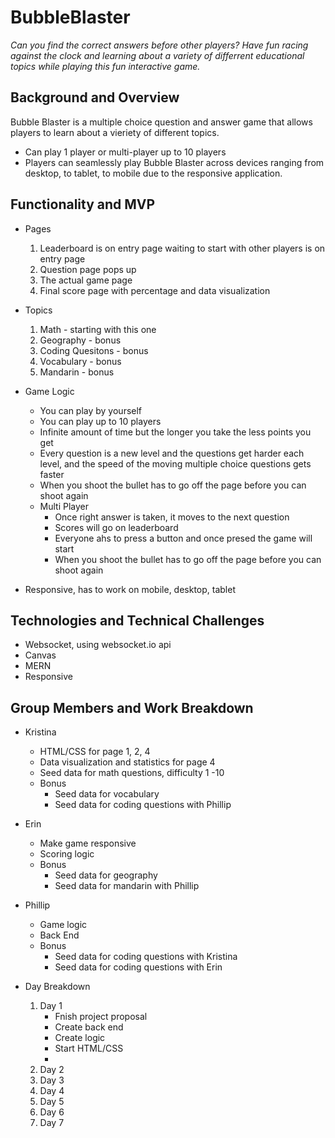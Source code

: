 # BubbleBlaster

*Can you find the correct answers before other players? Have fun racing against the clock and learning about a variety of differrent educational topics while playing this fun interactive game.*

## Background and Overview
  Bubble Blaster is a multiple choice question and answer game that allows players to learn about a vieriety of different topics.

* Can play 1 player or multi-player up to 10 players
* Players can seamlessly play Bubble Blaster across devices ranging from desktop, to tablet, to mobile due to the responsive application.

## Functionality and MVP
* Pages 

  1. Leaderboard is on entry page waiting to start with other players is on entry page
  2. Question page pops up
  3. The actual game page
  4. Final score page with percentage and data visualization

* Topics 

  1. Math - starting with this one
  2. Geography - bonus
  3. Coding Quesitons - bonus
  4. Vocabulary - bonus
  5. Mandarin - bonus
  
* Game Logic 

  * You can play by yourself
  * You can play up to 10 players
  * Infinite amount of time but the longer you take the less points you get
  * Every question is a new level and the questions get harder each level, and the speed of the moving multiple choice
  questions gets faster
  * When you shoot the bullet has to go off the page before you can shoot again
  * Multi Player
    * Once right answer is taken, it moves to the next question
    * Scores will go on leaderboard
    * Everyone ahs to press a button and once presed the game will start
    * When you shoot the bullet has to go off the page before you can shoot again

* Responsive, has to work on mobile, desktop, tablet

## Technologies and Technical Challenges

* Websocket, using websocket.io api
* Canvas
* MERN
* Responsive

## Group Members and Work Breakdown
 
 * Kristina
   * HTML/CSS for page 1, 2, 4
   * Data visualization and statistics for page 4
   * Seed data for math questions, difficulty 1 -10
   * Bonus
     * Seed data for vocabulary
     * Seed data for coding questions with Phillip

 * Erin
   * Make game responsive
   * Scoring logic
   * Bonus
     * Seed data for geography
     * Seed data for mandarin with Phillip

 * Phillip
   * Game logic
   * Back End
   * Bonus
     * Seed data for coding questions with Kristina
     * Seed data for coding questions with Erin
 
 * Day Breakdown
  
   1. Day 1
      * Fnish project proposal
      * Create back end 
      * Create logic
      * Start HTML/CSS
      * 
   2. Day 2
   3. Day 3
   4. Day 4 
   5. Day 5
   6. Day 6
   7. Day 7
 


